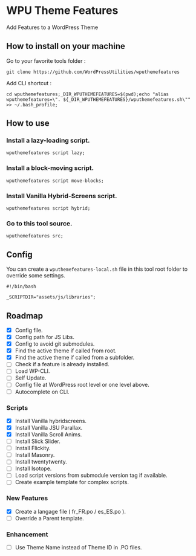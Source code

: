 # WPU Theme Features

Add Features to a WordPress Theme

## How to install on your machine

Go to your favorite tools folder :

```
git clone https://github.com/WordPressUtilities/wputhemefeatures
```

Add CLI shortcut :

```
cd wputhemefeatures;_DIR_WPUTHEMEFEATURES=$(pwd);echo "alias wputhemefeatures=\". ${_DIR_WPUTHEMEFEATURES}/wputhemefeatures.sh\"" >> ~/.bash_profile;
```

## How to use

### Install a lazy-loading script.

`wputhemefeatures script lazy;`

### Install a block-moving script.

`wputhemefeatures script move-blocks;`

### Install Vanilla Hybrid-Screens script.

`wputhemefeatures script hybrid;`

### Go to this tool source.

`wputhemefeatures src;`

## Config

You can create a `wputhemefeatures-local.sh` file in this tool root folder to override some settings.

```
#!/bin/bash

_SCRIPTDIR="assets/js/libraries";
```

## Roadmap

- [x] Config file.
- [x] Config path for JS Libs.
- [x] Config to avoid git submodules.
- [x] Find the active theme if called from root.
- [x] Find the active theme if called from a subfolder.
- [ ] Check if a feature is already installed.
- [ ] Load WP-CLI.
- [ ] Self Update.
- [ ] Config file at WordPress root level or one level above.
- [ ] Autocomplete on CLI.

### Scripts

- [x] Install Vanilla hybridscreens.
- [x] Install Vanilla JSU Parallax.
- [x] Install Vanilla Scroll Anims.
- [ ] Install Slick Slider.
- [ ] Install Flickity.
- [ ] Install Masonry.
- [ ] Install twentytwenty.
- [ ] Install Isotope.
- [ ] Load script versions from submodule version tag if available.
- [ ] Create example template for complex scripts.

### New Features

- [x] Create a langage file ( fr_FR.po / es_ES.po ).
- [ ] Override a Parent template.

### Enhancement

- [ ] Use Theme Name instead of Theme ID in .PO files.
